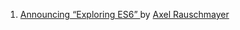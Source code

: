 1. [Announcing “Exploring ES6”
](http://www.2ality.com/2015/06/announcing-exploring-es6.html) by [Axel Rauschmayer](https://twitter.com/rauschma)
